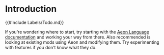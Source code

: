 # Introduction

{{#include Labels/Todo.md}}

If you're wondering where to start, try starting with the [Aeon
Language documentation][language documentation] and working your way
from there. Also recommended is looking at existing mods using Aeon
and modifying them. Try experimenting with features if you don't know
what they do.

[language documentation]: Aeon.md
